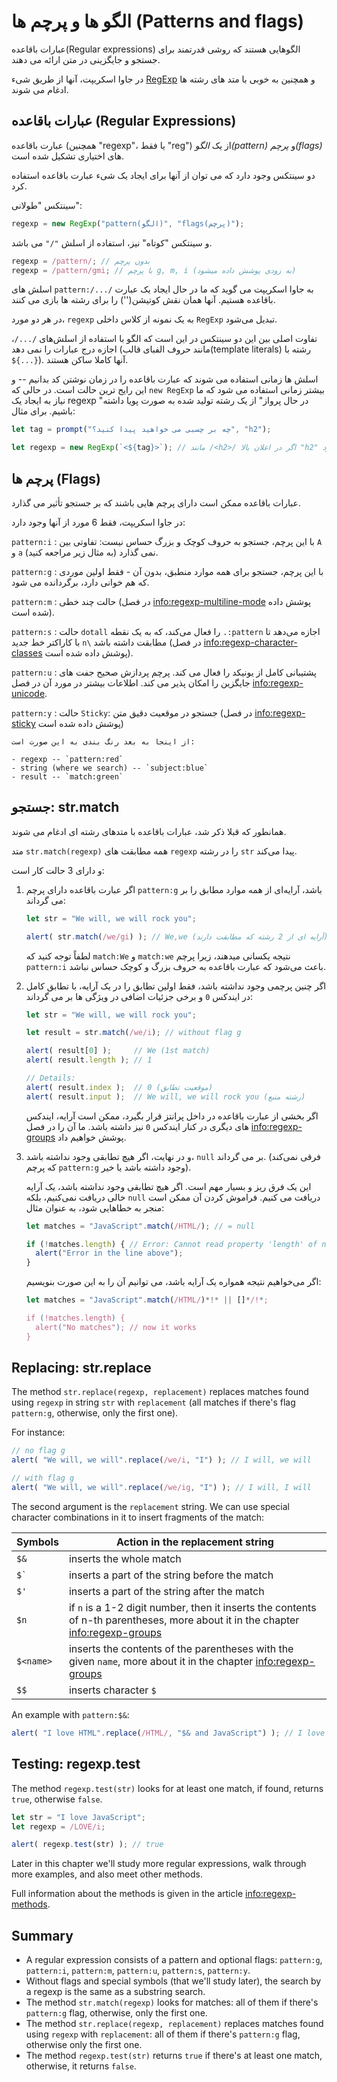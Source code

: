 # الگو ها و پرچم ها (Patterns and flags)

عبارات باقاعده(Regular expressions) الگوهایی هستند که روشی قدرتمند برای جستجو و جایگزینی در متن ارائه می دهند.

در جاوا اسکریپت، آنها از طریق شیء [RegExp](mdn:js/RegExp) و همچنین به خوبی با متد های رشته ها ادغام می شوند.

## عبارات باقاعده (Regular Expressions)

عبارت باقاعده (همچنین "regexp"، یا فقط "reg") از یک *الگو(pattern)* و *پرچم(flags)* های اختیاری تشکیل شده است.

دو سینتکس وجود دارد که می توان از آنها برای ایجاد یک شیء عبارت باقاعده استفاده کرد.

سینتکس "طولانی":

```js
regexp = new RegExp("pattern(الگو)", "flags(پرچم)");
```

و سینتکس "کوتاه" نیز، استفاده از اسلش `"/"` می باشد.

```js
regexp = /pattern/; // بدون پرچم
regexp = /pattern/gmi; // با پرچم g, m, i (به زودی پوشش داده میشود)
```

اسلش های `pattern:/.../` به جاوا اسکریپت می گوید که ما در حال ایجاد یک عبارت باقاعده هستیم. آنها همان نقش کوتیشن('') را برای رشته ها بازی می کنند.

در هر دو مورد، `regexp` به یک نمونه از کلاس داخلی `RegExp` تبدیل می‌شود.

تفاوت اصلی بین این دو سینتکس در این است که الگو با استفاده از اسلش‌های `/.../`، اجازه درج عبارات را نمی دهد (مانند حروف الفبای قالب(template literals) رشته با `${...}`). آنها کاملا ساکن هستند.

اسلش ها زمانی استفاده می شوند که عبارت باقاعده را در زمان نوشتن کد بدانیم -- و این رایج ترین حالت است. در حالی که `new RegExp` بیشتر زمانی استفاده می شود که ما نیاز به ایجاد یک regexp "در حال پرواز" از یک رشته تولید شده به صورت پویا داشته باشیم. برای مثال:

```js
let tag = prompt("چه بر چسبی می خواهید پیدا کنید؟", "h2");

let regexp = new RegExp(`<${tag}>`); // مانند /<h2>/ اگر در اعلان بالا "h2" پاسخ داده شود
```

## پرچم ها (Flags)

عبارات باقاعده ممکن است دارای پرچم هایی باشند که بر جستجو تأثیر می گذارد.

در جاوا اسکریپت، فقط 6 مورد از آنها وجود دارد:

`pattern:i`
: با این پرچم، جستجو به حروف کوچک و بزرگ حساس نیست: تفاوتی بین `A` و `a` نمی گذارد (به مثال زیر مراجعه کنید).

`pattern:g`
: با این پرچم، جستجو برای همه موارد منطبق، بدون آن - فقط اولین موردی که هم خوانی دارد، برگردانده می شود.

`pattern:m`
: حالت چند خطی (در فصل <info:regexp-multiline-mode> پوشش داده شده است).

`pattern:s`
: حالت `dotall` را فعال می‌کند، که به یک نقطه `.:pattern` اجازه می‌دهد تا با کاراکتر خط جدید `n\` مطابقت داشته باشد (در فصل <info:regexp-character-classes> پوشش داده شده است).

`pattern:u`
: پشتیبانی کامل از یونیکد را فعال می کند. پرچم پردازش صحیح جفت های جایگزین را امکان پذیر می کند. اطلاعات بیشتر در مورد آن در فصل <info:regexp-unicode>.

`pattern:y`
: حالت `Sticky`: جستجو در موقعیت دقیق متن (در فصل <info:regexp-sticky> پوشش داده شده است)

```smart header="Colors"
از اینجا به بعد رنگ بندی به این صورت است:

- regexp -- `pattern:red`
- string (where we search) -- `subject:blue`
- result -- `match:green`
```

## جستجو: str.match

همانطور که قبلا ذکر شد، عبارات باقاعده با متدهای رشته ای ادغام می شوند.

متد `str.match(regexp)` همه مطابقت‌ های `regexp` را در رشته `str` پیدا می‌کند.

و دارای 3 حالت کار است:

1. اگر عبارت باقاعده دارای پرچم `pattern:g` باشد، آرایه‌ای از همه موارد مطابق را بر می‌ گرداند:
    ```js run
    let str = "We will, we will rock you";

    alert( str.match(/we/gi) ); // We,we (آرایه ای از 2 رشته که مطابقت دارند)
    ```
    لطفاً توجه کنید که `match:We` و `match:we` نتیجه یکسانی میدهند، زیرا پرچم `pattern:i` باعث می‌شود که عبارت باقاعده به حروف بزرگ و کوچک حساس نباشد.

2. اگر چنین پرچمی وجود نداشته باشد، فقط اولین تطابق را در یک آرایه، با تطابق کامل در ایندکس `0` و برخی جزئیات اضافی در ویژگی ها بر می گرداند:
    ```js run
    let str = "We will, we will rock you";

    let result = str.match(/we/i); // without flag g

    alert( result[0] );     // We (1st match)
    alert( result.length ); // 1

    // Details:
    alert( result.index );  // 0 (موقعیت تطابق)
    alert( result.input );  // We will, we will rock you (رشته منبع)
    ```
    
    اگر بخشی از عبارت باقاعده در داخل پرانتز قرار بگیرد، ممکن است آرایه، ایندکس های دیگری در کنار ایندکس `0` نیز داشته باشد. ما آن را در فصل <info:regexp-groups> پوشش خواهیم داد.

3. و در نهایت، اگر هیچ تطابقی وجود نداشته باشد، `null` بر می گرداند. (فرقی نمی‌کند که پرچم `pattern:g` وجود داشته باشد یا خیر).

    این یک فرق ریز و بسیار مهم است. اگر هیچ تطابقی وجود نداشته باشد، یک آرایه خالی دریافت نمی‌کنیم، بلکه `null` دریافت می‌ کنیم. فراموش کردن آن ممکن است منجر به خطاهایی شود، به عنوان مثال:

    ```js run
    let matches = "JavaScript".match(/HTML/); // = null

    if (!matches.length) { // Error: Cannot read property 'length' of null
      alert("Error in the line above");
    }
    ```

    اگر می‌خواهیم نتیجه همواره یک آرایه باشد، می‌ توانیم آن را به این صورت بنویسیم:

    ```js run
    let matches = "JavaScript".match(/HTML/)*!* || []*/!*;

    if (!matches.length) {
      alert("No matches"); // now it works
    }
    ```

## Replacing: str.replace

The method `str.replace(regexp, replacement)` replaces matches found using `regexp` in string `str` with `replacement` (all matches if there's flag `pattern:g`, otherwise, only the first one).

For instance:

```js run
// no flag g
alert( "We will, we will".replace(/we/i, "I") ); // I will, we will

// with flag g
alert( "We will, we will".replace(/we/ig, "I") ); // I will, I will
```

The second argument is the `replacement` string. We can use special character combinations in it to insert fragments of the match:

| Symbols | Action in the replacement string |
|--------|--------|
|`$&`|inserts the whole match|
|<code>$&#096;</code>|inserts a part of the string before the match|
|`$'`|inserts a part of the string after the match|
|`$n`|if `n` is a 1-2 digit number, then it inserts the contents of n-th parentheses, more about it in the chapter <info:regexp-groups>|
|`$<name>`|inserts the contents of the parentheses with the given `name`, more about it in the chapter <info:regexp-groups>|
|`$$`|inserts character `$` |

An example with `pattern:$&`:

```js run
alert( "I love HTML".replace(/HTML/, "$& and JavaScript") ); // I love HTML and JavaScript
```

## Testing: regexp.test

The method `regexp.test(str)` looks for at least one match, if found, returns `true`, otherwise `false`.

```js run
let str = "I love JavaScript";
let regexp = /LOVE/i;

alert( regexp.test(str) ); // true
```

Later in this chapter we'll study more regular expressions, walk through more examples, and also meet other methods.

Full information about the methods is given in the article <info:regexp-methods>.

## Summary

- A regular expression consists of a pattern and optional flags: `pattern:g`, `pattern:i`, `pattern:m`, `pattern:u`, `pattern:s`, `pattern:y`.
- Without flags and special symbols  (that we'll study later), the search by a regexp is the same as a substring search.
- The method `str.match(regexp)` looks for matches: all of them if there's `pattern:g` flag, otherwise, only the first one.
- The method `str.replace(regexp, replacement)` replaces matches found using `regexp` with `replacement`: all of them if there's `pattern:g` flag, otherwise only the first one.
- The method `regexp.test(str)` returns `true` if there's at least one match, otherwise, it returns `false`.
